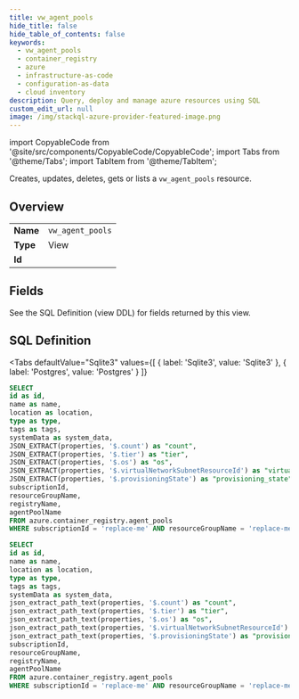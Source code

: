 ```yaml
--- 
title: vw_agent_pools
hide_title: false
hide_table_of_contents: false
keywords:
  - vw_agent_pools
  - container_registry
  - azure
  - infrastructure-as-code
  - configuration-as-data
  - cloud inventory
description: Query, deploy and manage azure resources using SQL
custom_edit_url: null
image: /img/stackql-azure-provider-featured-image.png
---
```


import CopyableCode from '@site/src/components/CopyableCode/CopyableCode';
import Tabs from '@theme/Tabs';
import TabItem from '@theme/TabItem';

Creates, updates, deletes, gets or lists a <code>vw_agent_pools</code> resource.

## Overview
<table><tbody>
<tr><td><b>Name</b></td><td><code>vw_agent_pools</code></td></tr>
<tr><td><b>Type</b></td><td>View</td></tr>
<tr><td><b>Id</b></td><td><CopyableCode code="azure.container_registry.vw_agent_pools" /></td></tr>
</tbody></table>

## Fields

See the SQL Definition (view DDL) for fields returned by this view.

## SQL Definition

<Tabs
defaultValue="Sqlite3"
values={[
{ label: 'Sqlite3', value: 'Sqlite3' },
{ label: 'Postgres', value: 'Postgres' }
]}
>
<TabItem value="Sqlite3">

```sql
SELECT
id as id,
name as name,
location as location,
type as type,
tags as tags,
systemData as system_data,
JSON_EXTRACT(properties, '$.count') as "count",
JSON_EXTRACT(properties, '$.tier') as "tier",
JSON_EXTRACT(properties, '$.os') as "os",
JSON_EXTRACT(properties, '$.virtualNetworkSubnetResourceId') as "virtual_network_subnet_resource_id",
JSON_EXTRACT(properties, '$.provisioningState') as "provisioning_state",
subscriptionId,
resourceGroupName,
registryName,
agentPoolName
FROM azure.container_registry.agent_pools
WHERE subscriptionId = 'replace-me' AND resourceGroupName = 'replace-me' AND registryName = 'replace-me';
```

</TabItem>
<TabItem value="Postgres">

```sql
SELECT
id as id,
name as name,
location as location,
type as type,
tags as tags,
systemData as system_data,
json_extract_path_text(properties, '$.count') as "count",
json_extract_path_text(properties, '$.tier') as "tier",
json_extract_path_text(properties, '$.os') as "os",
json_extract_path_text(properties, '$.virtualNetworkSubnetResourceId') as "virtual_network_subnet_resource_id",
json_extract_path_text(properties, '$.provisioningState') as "provisioning_state",
subscriptionId,
resourceGroupName,
registryName,
agentPoolName
FROM azure.container_registry.agent_pools
WHERE subscriptionId = 'replace-me' AND resourceGroupName = 'replace-me' AND registryName = 'replace-me';
```

</TabItem>
</Tabs>
